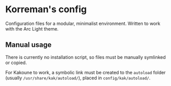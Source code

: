 # Korreman's config

Configuration files for a modular, minimalist environment. Written to work with the Arc Light theme.


## Manual usage

There is currently no installation script, so files must be manually symlinked or copied.

For Kakoune to work, a symbolic link must be created to the `autoload` folder (usually `/usr/share/kak/autoload/`), placed in `config/kak/autoload/`.

